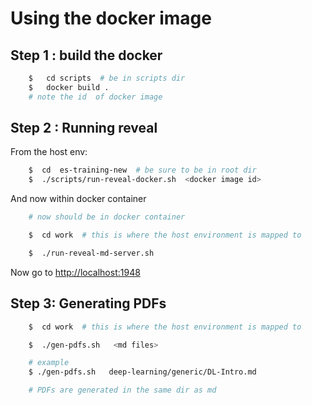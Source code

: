 # Using the docker image

## Step 1 : build the docker
```bash
    $   cd scripts  # be in scripts dir
    $   docker build .
    # note the id  of docker image
```

## Step 2 : Running reveal

From the host env:
```bash
    $  cd  es-training-new  # be sure to be in root dir
    $  ./scripts/run-reveal-docker.sh  <docker image id>
```

And now within docker container
```bash
    # now should be in docker container

    $  cd work  # this is where the host environment is mapped to

    $  ./run-reveal-md-server.sh
```

Now go to [http://localhost:1948](http://localhost:1948)


## Step 3: Generating PDFs

```bash
    $  cd work  # this is where the host environment is mapped to

    $  ./gen-pdfs.sh   <md files>

    # example
    $ ./gen-pdfs.sh   deep-learning/generic/DL-Intro.md

    # PDFs are generated in the same dir as md

```
